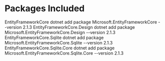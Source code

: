 # Packages Included

EntityFrameworkCore
    dotnet add package Microsoft.EntityFrameworkCore --version 2.1.3
EntityFrameworkCore.Design
    dotnet add package Microsoft.EntityFrameworkCore.Design --version 2.1.3
EntityFrameworkCore.Sqlite
    dotnet add package Microsoft.EntityFrameworkCore.Sqlite --version 2.1.3
EntityFrameworkCore.Sqlite.Core
    dotnet add package Microsoft.EntityFrameworkCore.Sqlite.Core --version 2.1.3
